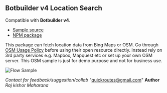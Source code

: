 ## Botbuilder v4 Location Search

Compatible with **Botbuilder v4**. 
- [Sample source](https://github.com/Raj-kishore/Microsoft-Botbuilder-Location-Search)
- [NPM package](https://www.npmjs.com/package/botbuilder-location-bing-osm)

This package can fetch location data from Bing Maps or OSM. Go through [OSM Usage Policy](https://operations.osmfoundation.org/policies/tiles/) before using their open resource directly. Instead rely on 3rd party services e.g. Mapbox, Mapquest etc or set up your own OSM server. This OSM sample is just for demo purpose and not for business use. 

![Flow Sample](https://raw.githubusercontent.com/Raj-kishore/Microsoft-Botbuilder-Location-Search/master/example.png)

*Contact for feedback/suggestion/collab*
"quickroutes@gmail.com"
**Author**
*Raj kishor Maharana*
